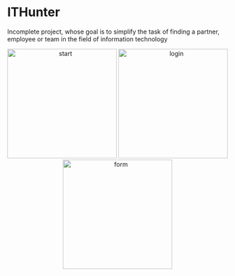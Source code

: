 # ITHunter
Incomplete project, whose goal is to simplify the task of finding a partner, employee or team in the field of information technology

<p align="center">
  <img src="https://github.com/Nortam/ITHunter/blob/master/Screenshots/01_start.jpg" width="250" title="start"/>
  <img src="https://github.com/Nortam/ITHunter/blob/master/Screenshots/02_log_in.jpg" width="250" title="login"/>
  <img src="https://github.com/Nortam/ITHunter/blob/master/Screenshots/05_form.jpg" width="250" title="form"/>
</p>
